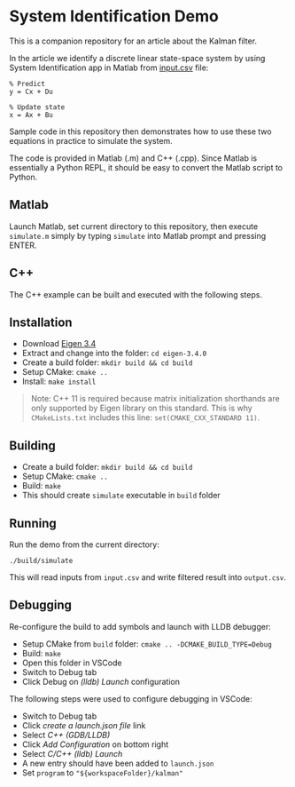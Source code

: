 # System Identification Demo

This is a companion repository for an article about the Kalman filter.

In the article we identify a discrete linear state-space system by using System Identification app in Matlab from [input.csv](./input.csv) file:

```
% Predict
y = Cx + Du

% Update state
x = Ax + Bu
```

Sample code in this repository then demonstrates how to use these two equations in practice to simulate the system.

The code is provided in Matlab (.m) and C++ (.cpp). Since Matlab is essentially a Python REPL, it should be easy to convert the Matlab script to Python.

## Matlab

Launch Matlab, set current directory to this repository, then execute `simulate.m` simply by typing `simulate` into Matlab prompt and pressing ENTER.

## C++

The C++ example can be built and executed with the following steps.

## Installation

+ Download [Eigen 3.4](https://gitlab.com/libeigen/eigen/-/releases/3.4.0)
+ Extract and change into the folder: `cd eigen-3.4.0`
+ Create a build folder: `mkdir build && cd build`
+ Setup CMake: `cmake ..`
+ Install: `make install`

> Note: C++ 11 is required because matrix initialization shorthands are only supported by Eigen library on this standard. This is why `CMakeLists.txt` includes this line: `set(CMAKE_CXX_STANDARD 11)`.

## Building

+ Create a build folder: `mkdir build && cd build`
+ Setup CMake: `cmake ..`
+ Build: `make`
+ This should create `simulate` executable in `build` folder

## Running

Run the demo from the current directory:

```
./build/simulate
```

This will read inputs from `input.csv` and write filtered result into `output.csv`.

## Debugging

Re-configure the build to add symbols and launch with LLDB debugger:

+ Setup CMake from `build` folder: `cmake .. -DCMAKE_BUILD_TYPE=Debug`
+ Build: `make`
+ Open this folder in VSCode
+ Switch to Debug tab
+ Click Debug on *(lldb) Launch* configuration

The following steps were used to configure debugging in VSCode:

+ Switch to Debug tab
+ Click *create a launch.json file* link
+ Select *C++ (GDB/LLDB)*
+ Click *Add Configuration* on bottom right
+ Select *C/C++ (lldb) Launch*
+ A new entry should have been added to `launch.json`
+ Set `program` to `"${workspaceFolder}/kalman"`
